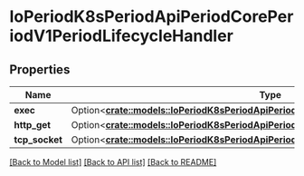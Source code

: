 # IoPeriodK8sPeriodApiPeriodCorePeriodV1PeriodLifecycleHandler

## Properties

Name | Type | Description | Notes
------------ | ------------- | ------------- | -------------
**exec** | Option<[**crate::models::IoPeriodK8sPeriodApiPeriodCorePeriodV1PeriodExecAction**](io.k8s.api.core.v1.ExecAction.md)> |  | [optional]
**http_get** | Option<[**crate::models::IoPeriodK8sPeriodApiPeriodCorePeriodV1PeriodHttpGetAction**](io.k8s.api.core.v1.HTTPGetAction.md)> |  | [optional]
**tcp_socket** | Option<[**crate::models::IoPeriodK8sPeriodApiPeriodCorePeriodV1PeriodTcpSocketAction**](io.k8s.api.core.v1.TCPSocketAction.md)> |  | [optional]

[[Back to Model list]](../README.md#documentation-for-models) [[Back to API list]](../README.md#documentation-for-api-endpoints) [[Back to README]](../README.md)


